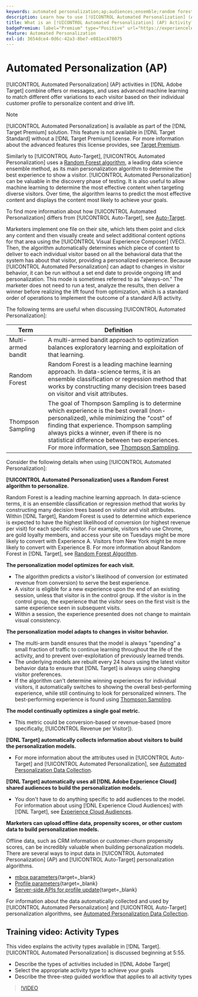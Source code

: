 ```yaml
---
keywords: automated personalization;ap;audiences;ensemble;random forest;multi-armed bandit;thompson sampling;ml;machine learning
description: Learn how to use [!UICONTROL Automated Personalization] (AP) activities in [!DNL Adobe Target] that use advanced machine learning to match different offer variations to each visitor.
title: What is an [!UICONTROL Automated Personalization] (AP) Activity?
badgePremium: label="Premium" type="Positive" url="https://experienceleague.adobe.com/docs/target/using/introduction/intro.html?lang=en#premium newtab=true" tooltip="See what's included in Target Premium."
feature: Automated Personalization
exl-id: 3654dce4-0d6c-42a3-8be7-e081ec478075
---
```

# Automated Personalization (AP)

[!UICONTROL Automated Personalization] (AP) activities in [!DNL Adobe Target] combine offers or messages, and uses advanced machine learning to match different offer variations to each visitor based on their individual customer profile to personalize content and drive lift.

>[!NOTE]
>
>[!UICONTROL Automated Personalization] is available as part of the [!DNL Target Premium] solution. This feature is not available in [!DNL Target Standard] without a [!DNL Target Premium] license. For more information about the advanced features this license provides, see [Target Premium](/help/main/c-intro/intro.md).

Similarly to [!UICONTROL Auto-Target], [!UICONTROL Automated Personalization] uses a [Random Forest algorithm](/help/main/c-activities/t-automated-personalization/algo-random-forest.md), a leading data science ensemble method, as its main personalization algorithm to determine the best experience to show a visitor. [!UICONTROL Automated Personalization] can be valuable in the discovery phase of testing. It is also useful to allow machine learning to determine the most effective content when targeting diverse visitors. Over time, the algorithm learns to predict the most effective content and displays the content most likely to achieve your goals.

To find more information about how [!UICONTROL Automated Personalization] differs from [!UICONTROL Auto-Target], see [Auto-Target](/help/main/c-activities/auto-target/auto-target-to-optimize.md).

Marketers implement one file on their site, which lets them point and click any content and then visually create and select additional content options for that area using the [!UICONTROL Visual Experience Composer] (VEC). Then, the algorithm automatically determines which piece of content to deliver to each individual visitor based on all the behavioral data that the system has about that visitor, providing a personalized experience. Because [!UICONTROL Automated Personalization] can adapt to changes in visitor behavior, it can be run without a set end date to provide ongoing lift and personalization. This mode is sometimes referred to as "always-on." The marketer does not need to run a test, analyze the results, then deliver a winner before realizing the lift found from optimization, which is a standard order of operations to implement the outcome of a standard A/B activity.

The following terms are useful when discussing [!UICONTROL Automated Personalization]:

|Term|Definition|
|---|---|
|Multi-armed bandit| A multi-armed bandit approach to optimization balances exploratory learning and exploitation of that learning.|
|Random Forest|Random Forest is a leading machine learning approach. In data-science terms, it is an ensemble classification or regression method that works by constructing many decision trees based on visitor and visit attributes.|
|Thompson Sampling|The goal of Thompson Sampling is to determine which experience is the best overall (non-personalized), while minimizing the "cost" of finding that experience. Thompson sampling always picks a winner, even if there is no statistical difference between two experiences. For more information, see [Thompson Sampling](https://en.wikipedia.org/wiki/Thompson_sampling).|

Consider the following details when using [!UICONTROL Automated Personalization]:

**[!UICONTROL Automated Personalization] uses a Random Forest algorithm to personalize.**

Random Forest is a leading machine learning approach. In data-science terms, it is an ensemble classification or regression method that works by constructing many decision trees based on visitor and visit attributes. Within [!DNL Target], Random Forest is used to determine which experience is expected to have the highest likelihood of conversion (or highest revenue per visit) for each specific visitor. For example, visitors who use Chrome, are gold loyalty members, and access your site on Tuesdays might be more likely to convert with Experience A. Visitors from New York might be more likely to convert with Experience B. For more information about Random Forest in [!DNL Target], see [Random Forest Algorithm](/help/main/c-activities/t-automated-personalization/algo-random-forest.md).

**The personalization model optimizes for each visit.**

* The algorithm predicts a visitor's likelihood of conversion (or estimated revenue from conversion) to serve the best experience. 
* A visitor is eligible for a new experience upon the end of an existing session, unless that visitor is in the control group. If the visitor is in the control group, the experience that the visitor sees on the first visit is the same experience seen in subsequent visits. 
* Within a session, the experience presented does not change to maintain visual consistency.

**The personalization model adapts to changes in visitor behavior.**

* The multi-arm bandit ensures that the model is always "spending" a small fraction of traffic to continue learning throughout the life of the activity, and to prevent over-exploitation of previously learned trends. 
* The underlying models are rebuilt every 24 hours using the latest visitor behavior data to ensure that [!DNL Target] is always using changing visitor preferences. 
* If the algorithm can't determine winning experiences for individual visitors, it automatically switches to showing the overall best-performing experience, while still continuing to look for personalized winners. The best-performing experience is found using [Thompson Sampling](https://en.wikipedia.org/wiki/Thompson_sampling).

**The model continually optimizes a single goal metric.**

* This metric could be conversion-based or revenue-based (more specifically, [!UICONTROL Revenue per Visitor]).

**[!DNL Target] automatically collects information about visitors to build the personalization models.**

* For more information about the attributes used in [!UICONTROL Auto-Target] and [!UICONTROL Automated Personalization], see [Automated Personalization Data Collection](/help/main/c-activities/t-automated-personalization/ap-data.md).

**[!DNL Target] automatically uses all [!DNL Adobe Experience Cloud] shared audiences to build the personalization models.**

* You don't have to do anything specific to add audiences to the model. For information about using [!DNL Experience Cloud Audiences] with [!DNL Target], see [Experience Cloud Audiences](/help/main/c-integrating-target-with-mac/mmp.md).

**Marketers can upload offline data, propensity scores, or other custom data to build personalization models.**

Offline data, such as CRM information or customer-churn propensity scores, can be incredibly valuable when building personalization models. There are several ways to input data in [!UICONTROL Automated Personalization] (AP) and [!UICONTROL Auto-Target] personalization algorithms.

* [mbox parameters](https://experienceleague.adobe.com/docs/target-dev/developer/implementation/methods/methods-to-get-data-into-target.html){target=_blank} 
* [Profile parameters](https://experienceleague.adobe.com/docs/target-dev/developer/implementation/methods/methods-to-get-data-into-target.html){target=_blank} 
* [Server-side APIs for profile update](https://experienceleague.adobe.com/docs/target-dev/developer/implementation/methods/methods-to-get-data-into-target.html){target=_blank}

For information about the data automatically collected and used by [!UICONTROL Automated Personalization] and [!UICONTROL Auto-Target] personalization algorithms, see [Automated Personalization Data Collection](/help/main/c-activities/t-automated-personalization/ap-data.md). 

## Training video: Activity Types

This video explains the activity types available in [!DNL Target]. [!UICONTROL Automated Personalization] is discussed beginning at 5:55.

* Describe the types of activities included in [!DNL Adobe Target] 
* Select the appropriate activity type to achieve your goals 
* Describe the three-step guided workflow that applies to all activity types

>[!VIDEO](https://video.tv.adobe.com/v/17386)
